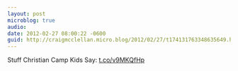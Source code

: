 ```yaml
---
layout: post
microblog: true
audio: 
date: 2012-02-27 08:00:22 -0600
guid: http://craigmcclellan.micro.blog/2012/02/27/t174131763348635649.html
---
```

Stuff Christian Camp Kids Say: [t.co/v9MKQfHp](http://t.co/v9MKQfHp)
